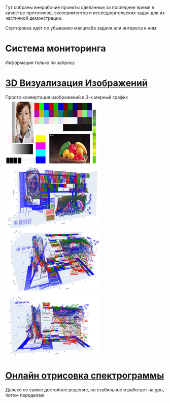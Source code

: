 Тут собраны внерабочие проекты сделанные за последнее время в качестве прототипов, экспериментов и исследовательских задач для их частичной демонстрации.

Сортировка идёт по убыванию масштаба задачи или интереса к ним

# Система мониторинга
Информация только по запросу




# [3D Визуализация Изображений](https://github.com/Veretion/3d-image-visualization) 
Просто конвертация изображений в 3-х мерный график <br>
<img src="/3d_images/example.png" alt="Оригинал" width="300" height="200">
<img src="/3d_images/2.PNG" alt="1" width="300" height="200">
<img src="/3d_images/1.PNG" alt="2" width="300" height="200">
<img src="/3d_images/3.PNG" alt="3" width="300" height="200">

# [Онлайн отрисовка спектрограммы](https://github.com/Veretion/DS-Sandbox/tree/main/spectro) 
Далеко не самое достойное решение, но стабильное и работает на gpu, потом переделаю








